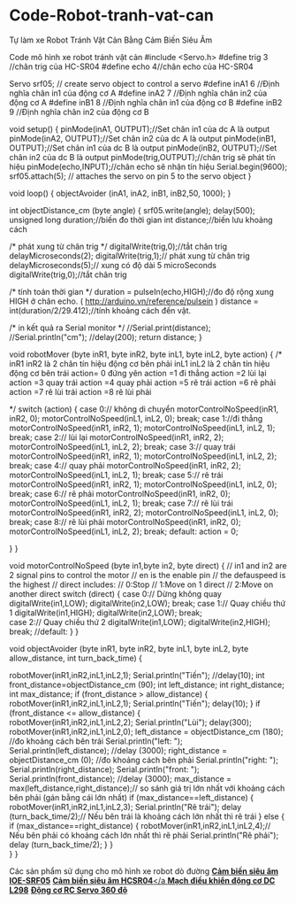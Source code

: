 # Code-Robot-tranh-vat-can
Tự làm xe Robot Tránh Vật Cản Bằng Cảm Biến Siêu Âm

Code mô hình xe robot tránh vật cản
#include <Servo.h>
#define trig 3 //chân trig của HC-SR04
#define echo 4//chân echo của HC-SR04

Servo srf05;  // create servo object to control a servo
#define inA1 6 //Định nghĩa chân in1 của động cơ A
#define inA2 7 //Định nghĩa chân in2 của động cơ A
#define inB1 8 //Định nghĩa chân in1 của động cơ B
#define inB2 9 //Định nghĩa chân in2 của động cơ B

void setup()
{
  pinMode(inA1, OUTPUT);//Set chân in1 của dc A là output
  pinMode(inA2, OUTPUT);//Set chân in2 của dc A là output
  pinMode(inB1, OUTPUT);//Set chân in1 của dc B là output
  pinMode(inB2, OUTPUT);//Set chân in2 của dc B là output
  pinMode(trig,OUTPUT);//chân trig sẽ phát tín hiệu
  pinMode(echo,INPUT);//chân echo sẽ nhận tín hiệu
  Serial.begin(9600);
  srf05.attach(5);  // attaches the servo on pin 5 to the servo object
}

void loop() 
{
  objectAvoider (inA1, inA2, inB1, inB2,50, 1000);
}

int objectDistance_cm (byte angle)
{
  srf05.write(angle);
  delay(500);
  unsigned long duration;//biến đo thời gian
  int distance;//biến lưu khoảng cách

  /* phát xung từ chân trig */
  digitalWrite(trig,0);//tắt chân trig
  delayMicroseconds(2);
  digitalWrite(trig,1);// phát xung từ chân trig
  delayMicroseconds(5);// xung có độ dài 5 microSeconds
  digitalWrite(trig,0);//tắt chân trig
  
  /* tính toán thời gian */
  duration = pulseIn(echo,HIGH);//đo độ rộng xung HIGH ở chân echo. ( http://arduino.vn/reference/pulsein )
  distance = int(duration/2/29.412);//tính khoảng cách đến vật.

  /* in kết quả ra Serial monitor */
  //Serial.print(distance);
  //Serial.println("cm");
  //delay(200);
  return distance;
}

void robotMover (byte inR1, byte inR2, byte inL1, byte inL2, byte action)
{
  /*
  inR1 inR2 là 2 chân tín hiệu động cơ bên phải
  inL1 inL2 là 2 chân tín hiệu động cơ bên trái
  action= 0 đứng yên
  action =1 đi thẳng
  action =2 lùi lại
  action =3 quay trái
  action =4 quay phải
  action =5 rẽ trái
  action =6 rẽ phải
  action =7 rẽ lùi trái
  action =8 rẽ lùi phải

  */
  switch (action)
  {
    case 0:// không di chuyển
      motorControlNoSpeed(inR1, inR2, 0);
      motorControlNoSpeed(inL1, inL2, 0);
      break;
    case 1://đi thẳng
      motorControlNoSpeed(inR1, inR2, 1);
      motorControlNoSpeed(inL1, inL2, 1);
      break;
    case 2:// lùi lại
      motorControlNoSpeed(inR1, inR2, 2);
      motorControlNoSpeed(inL1, inL2, 2);
      break;
    case 3:// quay trái
      motorControlNoSpeed(inR1, inR2, 1);
      motorControlNoSpeed(inL1, inL2, 2);
      break;
    case 4:// quay phải
      motorControlNoSpeed(inR1, inR2, 2);
      motorControlNoSpeed(inL1, inL2, 1);
      break;
    case 5:// rẽ trái
      motorControlNoSpeed(inR1, inR2, 1);
      motorControlNoSpeed(inL1, inL2, 0);
      break;
    case 6:// rẽ phải
      motorControlNoSpeed(inR1, inR2, 0);
      motorControlNoSpeed(inL1, inL2, 1);
      break;
    case 7:// rẽ lùi trái
      motorControlNoSpeed(inR1, inR2, 2);
      motorControlNoSpeed(inL1, inL2, 0);
      break;
    case 8:// rẽ lùi phải
      motorControlNoSpeed(inR1, inR2, 0);
      motorControlNoSpeed(inL1, inL2, 2);
      break;
    default:
      action = 0;
      
  }
}


void motorControlNoSpeed (byte in1,byte in2, byte direct)
{
// in1 and in2 are 2 signal pins to control the motor
// en is the enable pin
// the defauspeed is the highest
// direct includes:
//    0:Stop
//    1:Move on 1 direct
//    2:Move on another direct
switch (direct) 
  {
    case 0:// Dừng không quay
      digitalWrite(in1,LOW);
      digitalWrite(in2,LOW);
      break;
    case 1:// Quay chiều thứ 1
      digitalWrite(in1,HIGH);
      digitalWrite(in2,LOW);
      break;    
    case 2:// Quay chiều thứ 2
      digitalWrite(in1,LOW);
      digitalWrite(in2,HIGH);
      break;
    //default: 
  }
}

void objectAvoider (byte inR1, byte inR2, byte inL1, byte inL2, byte allow_distance, int turn_back_time)
{
  
  robotMover(inR1,inR2,inL1,inL2,1);
  Serial.println("Tiến");
  //delay(10);
  int front_distance=objectDistance_cm (90);
  int left_distance;
  int right_distance;
  int max_distance;
  if (front_distance > allow_distance)
    {
      robotMover(inR1,inR2,inL1,inL2,1);
      Serial.println("Tiến");
      delay(10);
    }
    if (front_distance <= allow_distance)
    {    
      robotMover(inR1,inR2,inL1,inL2,2);
      Serial.println("Lùi");
      delay(300);
      robotMover(inR1,inR2,inL1,inL2,0);
      left_distance = objectDistance_cm (180); //đo khoảng cách bên trái
      Serial.println("left: ");    
      Serial.println(left_distance);
      //delay (3000);
      right_distance = objectDistance_cm (0); //đo khoảng cách bên phải
      Serial.println("right: ");
      Serial.println(right_distance);
      Serial.println("front: ");
      Serial.println(front_distance);
      //delay (3000);
      max_distance = max(left_distance,right_distance);// so sánh giá trị lớn nhất với khoảng cách bên phải (gán bằng cái lớn nhất)
      if  (max_distance==left_distance)
      {
        robotMover(inR1,inR2,inL1,inL2,3);
        Serial.println("Rẽ trái");
        delay (turn_back_time/2);// Nếu bên trái là khoảng cách lớn nhất thì rẽ trái
      }
      else
      {
        if  (max_distance==right_distance)
        {
          robotMover(inR1,inR2,inL1,inL2,4);// Nếu bên phải có khoảng cách lớn nhất thì rẽ phải
          Serial.println("Rẽ phải");
          delay (turn_back_time/2);
        }
      }  
    }
}


Các sản phẩm sử dụng cho mô hình xe robot dò đường 
<a href="https://nshopvn.com/product/cam-bien-sieu-am-ioe-sr05-ho-tro-ngo-ra-ttl/"><strong>Cảm biến siêu âm IOE-SRF05</strong></a>
<a href="https://nshopvn.com/product/cam-bien-sieu-am-hc-sr04/"><strong>Cảm biến siêu âm HCSR04</strong></a
<a href="https://nshopvn.com/product/mach-dieu-khien-dong-co-dc-l298n/"><strong>Mạch điều khiển động cơ DC L298</strong></a>
<a href="https://nshopvn.com/product/dong-co-servo-mg996-360-do/"><strong>Động cơ RC Servo 360 độ</strong></a>
